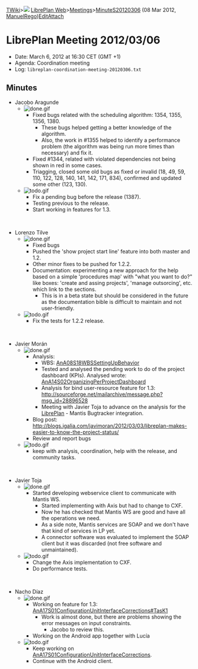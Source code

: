 [TWiki](Main_WebHome)&gt;![](/twiki/pub/TWiki/TWikiDocGraphics/web-bg-small.gif) [LibrePlan Web](LibrePlan_WebHome)&gt;[Meetings](LibrePlan_Meetings)&gt;[MinuteS20120306](LibrePlan_MinuteS20120306 "Topic revision: 3 (08 Mar 2012 - 08:37:18)") (08 Mar 2012, [ManuelRego](Main_ManuelRego))[Edit](LibrePlan_MinuteS20120306?t=1520343718 "Edit this topic text")[Attach](/twiki/bin/attach/LibrePlan/MinuteS20120306 "Attach an image or document to this topic")  

 LibrePlan Meeting 2012/03/06
=============================

-   Date: March 6, 2012 at 16:30 CET (GMT +1)
-   Agenda: Coordination meeting
-   Log: `libreplan-coordination-meeting-20120306.txt`

 Minutes
--------

-   Jacobo Aragunde
    -   ![done.gif](/twiki/pub/TWiki/TWikiDocGraphics/done.gif)
        -   Fixed bugs related with the scheduling algorithm: 1354, 1355, 1356, 1380.
            -   These bugs helped getting a better knowledge of the algorithm.
            -   Also, the work in \#1355 helped to identify a performance problem (the algorithm was being run more times than necessary) and fix it.
        -   Fixed \#1344, related with violated dependencies not being shown in red in some cases.
        -   Triagging, closed some old bugs as fixed or invalid (18, 49, 59, 110, 122, 128, 140, 141, 142, 171, 834), confirmed and updated some other (123, 130).
    -   ![todo.gif](/twiki/pub/TWiki/TWikiDocGraphics/todo.gif)
        -   Fix a pending bug before the release (1387).
        -   Testing previous to the release.
        -   Start working in features for 1.3.

&nbsp;

-   Lorenzo Tilve
    -   ![done.gif](/twiki/pub/TWiki/TWikiDocGraphics/done.gif)
        -   Fixed bugs
        -   Pushed the 'show project start line' feature into both master and 1.2.
        -   Other minor fixes to be pushed for 1.2.2.
        -   Documentation: experimenting a new approach for the help based on a simple 'procedures map' with "what you want to do?" like boxes: 'create and assing projects', 'manage outsorcing', etc. which link to the sections.
            -   This is in a beta state but should be considered in the future as the documentation bible is difficult to maintain and not user-friendly.
    -   ![todo.gif](/twiki/pub/TWiki/TWikiDocGraphics/todo.gif)
        -   Fix the tests for 1.2.2 release.

&nbsp;

-   Javier Morán
    -   ![done.gif](/twiki/pub/TWiki/TWikiDocGraphics/done.gif)
        -   Analysis:
            -   WBS: [AnA08S18WBSSettingUpBehavior](LibrePlan_AnA08S18WBSSettingUpBehavior)
            -   Tested and analysed the pending work to do of the project dashboard (KPIs). Analysed wrote: [AnA14S02OrganizingPerProjectDashboard](LibrePlan_AnA14S02OrganizingPerProjectDashboard)
            -   Analysis for bind user-resource feature for 1.3: <http://sourceforge.net/mailarchive/message.php?msg_id=28896528>
            -   Meeting with Javier Toja to advance on the analysis for the [LibrePlan](LibrePlan_LibrePlan) - Mantis Bugtracker integration.
        -   Blog post: <http://blogs.igalia.com/javimoran/2012/03/03/libreplan-makes-easier-to-know-the-project-status/>
        -   Review and report bugs
    -   ![todo.gif](/twiki/pub/TWiki/TWikiDocGraphics/todo.gif)
        -   keep with analysis, coordination, help with the release, and community tasks.

&nbsp;

-   Javier Toja
    -   ![done.gif](/twiki/pub/TWiki/TWikiDocGraphics/done.gif)
        -   Started developing webservice client to communicate with Mantis WS.
            -   Started implementing with Axis but had to change to CXF.
            -   Now he has checked that Mantis WS are good and have all the operations we need.
            -   As a side note, Mantis services are SOAP and we don't have that kind of services in LP yet.
            -   A connector software was evaluated to implement the SOAP client but it was discarded (not free software and unmaintained).
    -   ![todo.gif](/twiki/pub/TWiki/TWikiDocGraphics/todo.gif)
        -   Change the Axis implementation to CXF.
        -   Do performance tests.

&nbsp;

-   Nacho Díaz
    -   ![done.gif](/twiki/pub/TWiki/TWikiDocGraphics/done.gif)
        -   Working on feature for 1.3: [AnA17S01ConfigurationUnitInterfaceCorrections\#TasK1](LibrePlan_AnA17S01ConfigurationUnitInterfaceCorrections#TasK1)
            -   Work is almost done, but there are problems showing the error messages on input constraints.
                -   Jacobo to review this.
        -   Working on the Android app together with Lucía
    -   ![todo.gif](/twiki/pub/TWiki/TWikiDocGraphics/todo.gif)
        -   Keep working on [AnA17S01ConfigurationUnitInterfaceCorrections](LibrePlan_AnA17S01ConfigurationUnitInterfaceCorrections).
        -   Continue with the Android client.
